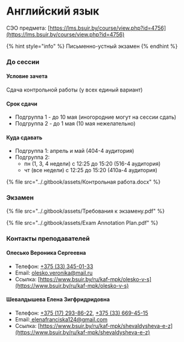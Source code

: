 # Английский язык

СЭО предмета: [https://lms.bsuir.by/course/view.php?id=4756](https://lms.bsuir.by/course/view.php?id=4756)

{% hint style="info" %}
Письменно-устный экзамен
{% endhint %}

### До сессии

#### **Условие зачета**

Сдача контрольной работы (у всех единый вариант)

#### Срок сдачи

* Подгруппа 1 - до 10 мая (иногородние могут на сессии сдать)
* Подгруппа 2 - до 1 мая (10 мая нежелательно)

#### Куда сдавать

* Подгруппа 1: апрель и май (404-4 аудитория)
* Подгруппа 2:
  * пн (1, 3, 4 недели) с 12:25 до 15:20 (516-4 аудитория)
  * чт (все недели) с 12:25 до 15:20 (410а-4 аудитория)

{% file src="../.gitbook/assets/Контрольная работа.docx" %}

### Экзамен

{% file src="../.gitbook/assets/Требования к экзамену.pdf" %}

{% file src="../.gitbook/assets/Exam Annotation Plan.pdf" %}

### Контакты преподавателей

#### Олесько Вероника Сергеевна

* Телефон: [+375 (33) 345-01-33](tel:375333450133)
* Email: [olesko.veronika@mail.ru](mailto:olesko.veronika@mail.ru)
* Ссылка: [https://www.bsuir.by/ru/kaf-mpk/olesko-v-s](https://www.bsuir.by/ru/kaf-mpk/olesko-v-s)

#### Шевалдышева Елена Зигфридридовна

* Телефон: [+375 (17) 293-86-22](tel:375172938622), [+375 (33) 669-45-15](tel:375336694515)
* Email:[ elenafranciska124@gmail.com](mailto:%20elenafranciska124@gmail.com)
* Ссылка: [https://www.bsuir.by/ru/kaf-mpk/shevaldysheva-e-z](https://www.bsuir.by/ru/kaf-mpk/shevaldysheva-e-z)
